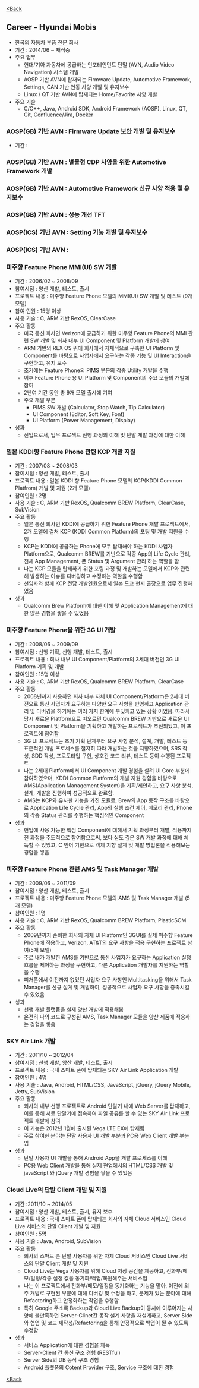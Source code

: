 [<Back](./../index)

## Career - Hyundai Mobis ##

- 한국의 자동차 부품 전문 회사
- 기간 : 2014/06 ~ 재직중
- 주요 업무
    + 현대/기아 자동차에 공급하는 인포테인먼트 단말 (AVN, Audio Video Navigation) 시스템 개발 
    + AOSP 기반 AVN에 탑재되는 Firmware Update, Automotive Framework, Settings, CAN 기반 연동 사양 개발 및 유지보수
    + Linux / QT 기반 AVN에 탑재되는 Home/Favorite 사양 개발 
- 주요 기술
    + C/C++, Java, Android SDK, Android Framework (AOSP), Linux, QT, Git, Confluence/Jira, Docker


### AOSP(GB) 기반 AVN : Firmware Update 보안 개발 및 유지보수 ###
- 기간 :


### AOSP(GB) 기반 AVN : 별물형 CDP 사양을 위한 Automotive Framework 개발 ###


### AOSP(GB) 기반 AVN : Automotive Framework 신규 사양 적용 및 유지보수 ###


### AOSP(GB) 기반 AVN : 성능 개선 TFT ###


### AOSP(ICS) 기반 AVN : Setting 기능 개발 및 유지보수 ###



### AOSP(ICS) 기반 AVN :  ###







### 미주향 Feature Phone MMI(UI) SW 개발 ###

- 기간 : 2006/02 ~ 2008/09
- 참여시점 : 양산 개발, 테스트, 출시
- 프로젝트 내용 : 미주향 Feature Phone 모델의 MMI(UI) SW 개발 및 테스트 (9개 모델)
- 참여 인원 : 15명 이상
- 사용 기술 : C, ARM 기반 RexOS, ClearCase
- 주요 활동
    + 미국 통신 회사인 Verizon에 공급하기 위한 미주향 Feature Phone의 MMI 관련 SW 개발 및 회사 내부 UI Component 및 Platform 개발에 참여
    + ARM 기반의 REX OS 위에 회사에서 자체적으로 구축한 UI Platform 및 Component를 바탕으로 사업자에서 요구하는 각종 기능 및 UI Interaction을 구현하고, 유지 보수
    + 초기에는 Feature Phone의 PIMS 부분의 각종 Utility 개발을 수행
    + 이후 Feature Phone 용 UI Platform 및 Component의 주요 모듈의 개발에 참여
    + 2년여 기간 동안 총 9개 모델 출시에 기여
    + 주요 개발 부분
        * PIMS SW 개발 (Calculator, Stop Watch, Tip Calculator)
        * UI Component (Editor, Soft Key, Font)
        * UI Platform (Power Management, Display)
- 성과
    + 신입으로서, 업무 프로젝트 진행 과정의 이해 및 단말 개발 과정에 대한 이해


### 일본 KDDI향 Feature Phone 관련 KCP 개발 지원 ###

- 기간 : 2007/08 ~ 2008/03
- 참여시점 : 양산 개발, 테스트, 출시
- 프로젝트 내용 : 일본 KDDI 향 Feature Phone 모델의 KCP(KDDI Common Platfrom) 개발 및 지원 (2개 모델)
- 참여인원 : 2명
- 사용 기술 : C, ARM 기반 RexOS, Qualcomm BREW Platform, ClearCase, SubVision
- 주요 활동
    + 일본 통신 회사인 KDDI에 공급하기 위한 Feature Phone 개발 프로젝트에서, 2개 모델에 걸쳐 KCP (KDDI Common Platform)의 포팅 및 개발 지원을 수행
    + KCP는 KDDI에 공급하는 Phone에 모두 탑재해야 하는 KDDI 사업자 Platform으로, Qualcomm BREW를 기반으로 각종 App의 Life Cycle 관리, 전체 App Management, 폰 Status 및 Argument 관리 하는 역할을 함
    + 나는 KCP 모듈을 탑재하기 위한 포팅 과정 및 개발하는 모델에서 KCP와 관련해 발생하는 이슈를 디버깅하고 수정하는 역할을 수행함
    + 선임자와 함께 KCP 전담 개발인원으로서 일본 도쿄 현지 출장으로 업무 진행하였음
- 성과
    + Qualcomm Brew Platform에 대한 이해 및 Application Management에 대한 많은 경험을 쌓을 수 있었음


### 미주향 Feature Phone을 위한 3G UI 개발 ###

- 기간 : 2008/06 ~ 2009/09
- 참여시점 : 선행 기획, 선행 개발, 테스트, 출시
- 프로젝트 내용 : 회사 내부 UI Component/Platform의 3세대 버전인 3G UI Platform 기획 및 개발
- 참여인원 : 15명 이상
- 사용 기술 : C, ARM 기반 RexOS, Qualcomm BREW Platform, ClearCase
- 주요 활동
    + 2008년까지 사용하던 회사 내부 자체 UI Component/Platform은 2세대 버전으로 통신 사업자가 요구하는 다양한 요구 사항을 반영하고 Application 관리 및 디버깅을 하기에는 여러 가지 한계에 부딪치고 있는 상황 이었음. 따라서 당시 새로운 Platform으로 떠오르던 Qualcomm BREW 기반으로 새로운 UI Component 및 Platform을 기획하고 개발하는 프로젝트가 추진되었고, 이 프로젝트에 참여함
    + 3G UI 프로젝트는 초기 기획 단계부터 요구 사항 분석, 설계, 개발, 테스트 등 표준적인 개발 프로세스를 철저히 따라 개발하는 것을 지향하였으며, SRS 작성, SDD 작성, 프로토타입 구현, 상호간 코드 리뷰, 테스트 등이 수행된 프로젝트
    + 나는 2세대 Platform에서 UI Component 개발 경험을 살려 UI Core 부분에 참여하였으며, KDDI Common Platform의 개발 지원 경험을 바탕으로 AMS(Application Management System)을 기획/제안하고, 요구 사항 분석, 설계, 개발을 진행하여 성공적으로 완료함.
    + AMS는 KCP와 유사한 기능을 가진 모듈로, Brew의 App 동작 구조를 바탕으로 Application Life Cycle 관리, App의 실행 조건 제어, 메모리 관리, Phone의 각종 Status 관리를 수행하는 핵심적인 Component
- 성과
    + 현업에 사용 가능한 핵심 Component에 대해서 기획 과정부터 개발, 적용까지 전 과정을 주도적으로 참여함으로써, 보다 심도 깊은 SW 개발 과정에 대해 체득할 수 있었고, C 언어 기반으로 객체 지향 설계 및 개발 방법론을 적용해보는 경험을 쌓음


### 미주향 Feature Phone 관련 AMS 및 Task Manager 개발 ###

- 기간 : 2009/06 ~ 2011/09
- 참여시점 : 양산 개발, 테스트, 출시
- 프로젝트 내용 : 미주향 Feature Phone 모델의 AMS 및 Task Manager 개발 (5개 모델)
- 참여인원 : 1명
- 사용 기술 : C, ARM 기반 RexOS, Qualcomm BREW Platform, PlasticSCM
- 주요 활동
    + 2009년까지 준비한 회사의 자체 UI Platform인 3GUI를 실제 미주향 Feature Phone에 적용하고, Verizon, AT&T의 요구 사항을 적용 구현하는 프로젝트 참여(5개 모델)
    + 주로 내가 개발한 AMS를 기반으로 통신 사업자가 요구하는 Application 실행 흐름을 제어하는 과정을 구현하고, 다른 Application 개발자를 지원하는 역할을 수행
    + 피처폰에서 이전까지 없었던 사업자 요구 사항인 Multitasking을 위해서 Task Manager를 신규 설계 및 개발하여, 성공적으로 사업자 요구 사항을 충족시킬 수 있었음
- 성과
    + 선행 개발 플랫폼을 실제 양산 개발에 적용해봄
    + 온전히 나의 코드로 구성된 AMS, Task Manager 모듈을 양산 제품에 적용하는 경험을 쌓음


### SKY Air Link 개발 ###

- 기간 : 2011/10 ~ 2012/04
- 참여시점 : 선행 개발, 양산 개발, 테스트, 출시
- 프로젝트 내용 : 국내 스마트 폰에 탑재되는 SKY Air Link Application 개발
- 참여인원 : 4명
- 사용 기술 : Java, Android, HTML/CSS, JavaScript, jQuery, jQuery Mobile, Jetty, SubVision
- 주요 활동
    + 회사의 내부 선행 프로젝트로 Android 단말기 내에 Web Server를 탑재하고, 이를 통해 서로 단말기에 접속하여 파일 공유를 할 수 있는 SKY Air Link 프로젝트 개발에 참여
    + 이 기능은 2012년 1월에 출시된 Vega LTE EX에 탑재됨
    + 주로 참여한 분야는 단말 사용자 UI 개발 부분과 PC용 Web Client 개발 부분임
- 성과
    + 단말 사용자 UI 개발을 통해 Android App을 개발 프로세스를 이해
    + PC용 Web Client 개발을 통해 실제 현업에서의 HTML/CSS 개발 및 javaScript 와 jQuery 개발 경험을 쌓을 수 있었음


### Cloud Live의 단말 Client 개발 및 지원 ###

- 기간 :2011/10 ~ 2014/05
- 참여시점 : 양산 개발, 테스트, 출시, 유지 보수
- 프로젝트 내용 : 국내 스마트 폰에 탑재되는 회사의 자체 Cloud 서비스인 Cloud Live 서비스의 단말 Client 개발 및 지원
- 참여인원 : 5명
- 사용 기술 : Java, Android, SubVision
- 주요 활동
    + 회사의 스마트 폰 단말 사용자를 위한 자체 Cloud 서비스인 Cloud Live 서비스의 단말 Client 개발 및 지원
    + Cloud Live는 Vega 사용자를 위해 Cloud 저장 공간을 제공하고, 전화부/메모/일정/각종 설정 값을 동기화/백업/복원해주는 서비스임
    + 나는 이 프로젝트에서 전화부/메모/일정을 동기화하는 기능을 맡아, 이전에 외주 개발로 구현된 부분에 대해 디버깅 및 수정을 하고, 문제가 있는 분야에 대해 Refactoring하고 안정화하는 작업을 수행함
    + 특히 Google 주소록 Backup과 Cloud Live Backup이 동시에 이루어지는 사양에 불만족하던 Server-Clinet간 동작 설계 사항을 재설계하고, Server Side와 협업 및 코드 재작성/Refactoring을 통해 안정적으로 백업이 될 수 있도록 수정함
- 성과
    + 서비스 Application에 대한 경험을 체득
    + Server-Client 간 통신 구조 경험 (RESTful)
    + Server Side의 DB 동작 구조 경험
    + Android 플랫폼의 Cotent Provider 구조, Service 구조에 대한 경험

[<Back](./../index)
